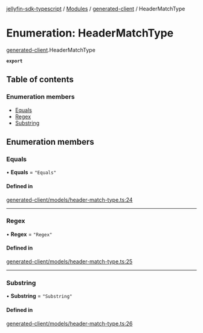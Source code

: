 [jellyfin-sdk-typescript](../README.md) / [Modules](../modules.md) / [generated-client](../modules/generated_client.md) / HeaderMatchType

# Enumeration: HeaderMatchType

[generated-client](../modules/generated_client.md).HeaderMatchType

**`export`**

## Table of contents

### Enumeration members

- [Equals](generated_client.HeaderMatchType.md#equals)
- [Regex](generated_client.HeaderMatchType.md#regex)
- [Substring](generated_client.HeaderMatchType.md#substring)

## Enumeration members

### Equals

• **Equals** = `"Equals"`

#### Defined in

[generated-client/models/header-match-type.ts:24](https://github.com/thornbill/jellyfin-sdk-typescript/blob/0f61f16/src/generated-client/models/header-match-type.ts#L24)

___

### Regex

• **Regex** = `"Regex"`

#### Defined in

[generated-client/models/header-match-type.ts:25](https://github.com/thornbill/jellyfin-sdk-typescript/blob/0f61f16/src/generated-client/models/header-match-type.ts#L25)

___

### Substring

• **Substring** = `"Substring"`

#### Defined in

[generated-client/models/header-match-type.ts:26](https://github.com/thornbill/jellyfin-sdk-typescript/blob/0f61f16/src/generated-client/models/header-match-type.ts#L26)
